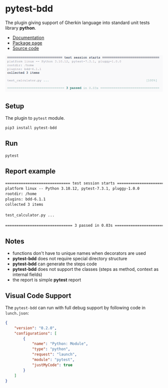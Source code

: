 # pytest-bdd

The plugin giving support of Gherkin language into standard unit tests library **python**.

* [Documentation](https://pytest-bdd.readthedocs.io/en/stable/)
* [Package page](https://pypi.org/project/pytest-bdd/)
* [Source code](https://github.com/pytest-dev/pytest-bdd)

![pytest-bdd in action](./pytest-bdd.example.png "pytest-bdd report")

## Setup

The plugin to `pytest` module.

```sh
pip3 install pytest-bdd
```

## Run

```sh
pytest
```

## Report example

```txt
============================= test session starts ==============================
platform linux -- Python 3.10.12, pytest-7.3.1, pluggy-1.0.0
rootdir: /home
plugins: bdd-6.1.1
collected 3 items                                                              

test_calculator.py ...                                                   [100%]

============================== 3 passed in 0.03s ===============================
```

## Notes

* functions don't have to unique names when decorators are used
* **pytest-bdd** does not require special directory structure
* **pytest-bdd** can generate the steps code
* **pytest-bdd** does not support the classes (steps as method, context as internal fields)
* the report is simple **pytest** report

## Visual Code Support

The `pytest-bdd` can run with full debug support by following code in `lunch.json`:

```json
{
    "version": "0.2.0",
    "configurations": [
        {
            "name": "Python: Module",
            "type": "python",
            "request": "launch",
            "module": "pytest",
            "justMyCode": true
        }
    ]
}
```
